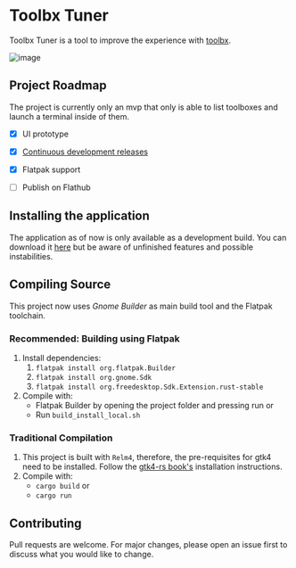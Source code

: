 
# Toolbx Tuner

Toolbx Tuner is a tool to improve the experience with [toolbx](https://containertoolbx.org/).

![image](https://user-images.githubusercontent.com/9381167/163803291-91a53046-85c3-4ba1-8f3b-1ecd29343e89.png)

## Project Roadmap

The project is currently only an mvp that only is able to list toolboxes and launch a terminal inside of them.

- [x] UI prototype
- [x] [Continuous development releases](https://github.com/13hannes11/toolbx-tuner/releases/tag/dev)
- [x] Flatpak support
- [ ] Publish on Flathub


## Installing the application

The application as of now is only available as a development build. You can download it [here](https://github.com/13hannes11/toolbx-tuner/releases/tag/dev) but be aware of unfinished features and possible instabilities. 


## Compiling Source

This project now uses *Gnome Builder* as main build tool and the Flatpak toolchain.

### Recommended: Building using Flatpak


1. Install dependencies:
    1. `flatpak install org.flatpak.Builder`
    2. `flatpak install org.gnome.Sdk`
    3. `flatpak install org.freedesktop.Sdk.Extension.rust-stable` 
2. Compile with:
    * Flatpak Builder by opening the project folder and pressing run or
    * Run `build_install_local.sh`


### Traditional Compilation

1. This project is built with `Relm4`, therefore, the pre-requisites for gtk4 need to be installed. Follow the [gtk4-rs book's](https://gtk-rs.org/gtk4-rs/stable/latest/book/installation_linux.html) installation instructions.
2. Compile with:
    * `cargo build` or
    * `cargo run`

## Contributing
Pull requests are welcome. For major changes, please open an issue first to discuss what you would like to change.
